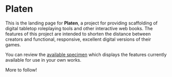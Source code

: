 # Platen

This is the landing page for **Platen**, a project for providing scaffolding of digital tabletop roleplaying tools and other interactive web books.
The features of this project are intended to shorten the distance between creators and functional, responsive, excellent digital versions of their games.

You can review the [available specimen](/specimen) which displays the features currently available for use in your own works.

More to follow!
